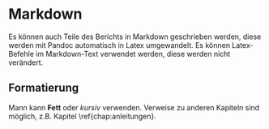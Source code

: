 Markdown
==========

Es können auch Teile des Berichts in Markdown geschrieben werden, diese werden mit Pandoc automatisch in Latex umgewandelt. Es können Latex-Befehle im Markdown-Text verwendet werden, diese werden nicht verändert.

Formatierung 
--------------
Mann kann **Fett** oder *kursiv* verwenden. Verweise zu anderen Kapiteln sind möglich, z.B. Kapitel \ref{chap:anleitungen}.
